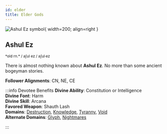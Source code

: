 ```yaml
---
id: elder
title: Elder Gods
---
```


![Ashul Ez symbol](img/ashul-ez.png){ width=200; align=right }

## Ashul Ez

<small>
*old rn.*  / aʃul ez / <span class="runic-old-font">aʃul∙ez</span>  
</small>

There is almost nothing known about **Ashul Ez**. No more than some ancient bogeyman stories.

**Follower Alignments**: CN, NE, CE  

:::info Devotee Benefits
**Divine Ability**: Constitution or Intelligence  
**Divine Font**: Harm  
**Divine Skill**: Arcana  
**Favored Weapon**: Shauth Lash  
**Domains**: [Destruction](https://2e.aonprd.com/Domains.aspx?ID=8), [Knowledge](https://2e.aonprd.com/Domains.aspx?ID=17), [Tyranny](https://2e.aonprd.com/Domains.aspx?ID=33), [Void](https://2e.aonprd.com/Domains.aspx?ID=56)  
**Alternate Domains**: [Glyph](https://2e.aonprd.com/Domains.aspx?ID=46), [Nightmares](https://2e.aonprd.com/Domains.aspx?ID=23)
<!-- **Cleric Spells**: 1st: [*mage armor*](https://2e.aonprd.com/Spells.aspx?ID=176) -->
:::
